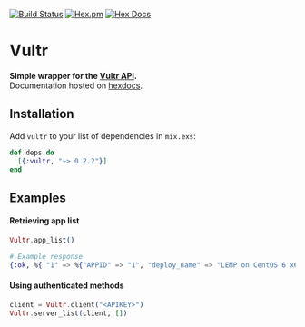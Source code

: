 [![Build Status](https://travis-ci.org/avitex/elixir-vultr.svg)](https://travis-ci.org/avitex/elixir-vultr)
[![Hex.pm](https://img.shields.io/hexpm/v/vultr.svg)](https://hex.pm/packages/vultr)
[![Hex Docs](https://img.shields.io/badge/hex-docs-blue.svg)](https://hexdocs.pm/vultr)

# Vultr

**Simple wrapper for the [Vultr API](https://www.vultr.com/api/).**  
Documentation hosted on [hexdocs](https://hexdocs.pm/vultr).

## Installation

  Add `vultr` to your list of dependencies in `mix.exs`:

  ```elixir
  def deps do
    [{:vultr, "~> 0.2.2"}]
  end
  ```

## Examples
#### Retrieving app list

  ```elixir
  Vultr.app_list()

  # Example response
  {:ok, %{ "1" => %{"APPID" => "1", "deploy_name" => "LEMP on CentOS 6 x64", ... }, ... }}
  ```

#### Using authenticated methods

  ```elixir
  client = Vultr.client("<APIKEY>")
  Vultr.server_list(client, [])
  ```

